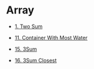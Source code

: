 # Array

- [1. Two Sum](https://github.com/Damon-Salvatore/leetcode/tree/js/Array/1)

- [11. Container With Most Water](https://github.com/Damon-Salvatore/leetcode/tree/js/Array/11)

- [15. 3Sum](https://github.com/Damon-Salvatore/leetcode/tree/js/Array/11)

- [16. 3Sum Closest](https://github.com/Damon-Salvatore/leetcode/tree/js/Array/16)
